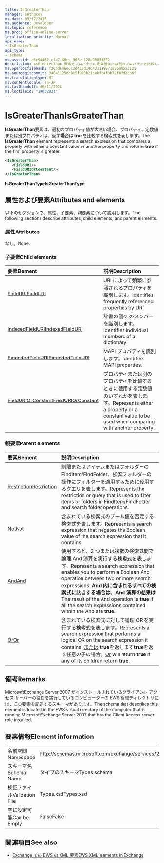 ```yaml
---
title: IsGreaterThan
manager: sethgros
ms.date: 09/17/2015
ms.audience: Developer
ms.topic: reference
ms.prod: office-online-server
localization_priority: Normal
api_name:
- IsGreaterThan
api_type:
- schema
ms.assetid: a6e9d462-cfa7-40ec-903e-128c95050352
description: IsGreaterThan 要素をプロパティに定数値または別のプロパティを比較し、最初のプロパティ値が大きい場合に true を返す検索式を表します。
ms.openlocfilehash: f36ad646e6c2d415d14d4311a9971a56a85a3121
ms.sourcegitcommit: 34041125dc8c5f993b21cebfc4f8b72f0fd2cb6f
ms.translationtype: MT
ms.contentlocale: ja-JP
ms.lasthandoff: 06/11/2018
ms.locfileid: "19832031"
---
```

# <a name="isgreaterthan"></a><span data-ttu-id="d41fb-103">IsGreaterThan</span><span class="sxs-lookup"><span data-stu-id="d41fb-103">IsGreaterThan</span></span>

<span data-ttu-id="d41fb-104">**IsGreaterThan**要素は、最初のプロパティ値が大きい場合、プロパティ、定数値または別プロパティは、返す**場合は true**を比較する検索式を表します。</span><span class="sxs-lookup"><span data-stu-id="d41fb-104">The **IsGreaterThan** element represents a search expression that compares a property with either a constant value or another property and returns **true** if the first property is greater.</span></span> 
  
```xml
<IsGreaterThan>
   <FieldURI/>
   <FieldURIOrConstant/>
</IsGreaterThan>
```

 <span data-ttu-id="d41fb-105">**IsGreaterThanType**</span><span class="sxs-lookup"><span data-stu-id="d41fb-105">**IsGreaterThanType**</span></span>
## <a name="attributes-and-elements"></a><span data-ttu-id="d41fb-106">属性および要素</span><span class="sxs-lookup"><span data-stu-id="d41fb-106">Attributes and elements</span></span>

<span data-ttu-id="d41fb-107">以下のセクションで、属性、子要素、親要素について説明します。</span><span class="sxs-lookup"><span data-stu-id="d41fb-107">The following sections describe attributes, child elements, and parent elements.</span></span>
  
### <a name="attributes"></a><span data-ttu-id="d41fb-108">属性</span><span class="sxs-lookup"><span data-stu-id="d41fb-108">Attributes</span></span>

<span data-ttu-id="d41fb-109">なし。</span><span class="sxs-lookup"><span data-stu-id="d41fb-109">None.</span></span>
  
### <a name="child-elements"></a><span data-ttu-id="d41fb-110">子要素</span><span class="sxs-lookup"><span data-stu-id="d41fb-110">Child elements</span></span>

|<span data-ttu-id="d41fb-111">**要素**</span><span class="sxs-lookup"><span data-stu-id="d41fb-111">**Element**</span></span>|<span data-ttu-id="d41fb-112">**説明**</span><span class="sxs-lookup"><span data-stu-id="d41fb-112">**Description**</span></span>|
|:-----|:-----|
|[<span data-ttu-id="d41fb-113">FieldURI</span><span class="sxs-lookup"><span data-stu-id="d41fb-113">FieldURI</span></span>](fielduri.md) <br/> |<span data-ttu-id="d41fb-114">URI によって頻繁に参照されるプロパティを識別します。</span><span class="sxs-lookup"><span data-stu-id="d41fb-114">Identifies frequently referenced properties by URI.</span></span>  <br/> |
|[<span data-ttu-id="d41fb-115">IndexedFieldURI</span><span class="sxs-lookup"><span data-stu-id="d41fb-115">IndexedFieldURI</span></span>](indexedfielduri.md) <br/> |<span data-ttu-id="d41fb-116">辞書の個々 のメンバーを識別します。</span><span class="sxs-lookup"><span data-stu-id="d41fb-116">Identifies individual members of a dictionary.</span></span>  <br/> |
|[<span data-ttu-id="d41fb-117">ExtendedFieldURI</span><span class="sxs-lookup"><span data-stu-id="d41fb-117">ExtendedFieldURI</span></span>](extendedfielduri.md) <br/> |<span data-ttu-id="d41fb-118">MAPI プロパティを識別します。</span><span class="sxs-lookup"><span data-stu-id="d41fb-118">Identifies MAPI properties.</span></span>  <br/> |
|[<span data-ttu-id="d41fb-119">FieldURIOrConstant</span><span class="sxs-lookup"><span data-stu-id="d41fb-119">FieldURIOrConstant</span></span>](fielduriorconstant.md) <br/> |<span data-ttu-id="d41fb-120">プロパティまたは別のプロパティを比較するときに使用する定数値のいずれかを表します。</span><span class="sxs-lookup"><span data-stu-id="d41fb-120">Represents either a property or a constant value to be used when comparing with another property.</span></span>  <br/> |
   
### <a name="parent-elements"></a><span data-ttu-id="d41fb-121">親要素</span><span class="sxs-lookup"><span data-stu-id="d41fb-121">Parent elements</span></span>

|<span data-ttu-id="d41fb-122">**要素**</span><span class="sxs-lookup"><span data-stu-id="d41fb-122">**Element**</span></span>|<span data-ttu-id="d41fb-123">**説明**</span><span class="sxs-lookup"><span data-stu-id="d41fb-123">**Description**</span></span>|
|:-----|:-----|
|[<span data-ttu-id="d41fb-124">Restriction</span><span class="sxs-lookup"><span data-stu-id="d41fb-124">Restriction</span></span>](restriction.md) <br/> |<span data-ttu-id="d41fb-125">制限またはアイテムまたはフォルダーの FindItem/FindFolder、検索フォルダーの操作にフィルターを適用するために使用するクエリを表します。</span><span class="sxs-lookup"><span data-stu-id="d41fb-125">Represents the restriction or query that is used to filter items or folders in FindItem/FindFolder and search folder operations.</span></span>  <br/> |
|[<span data-ttu-id="d41fb-126">Not</span><span class="sxs-lookup"><span data-stu-id="d41fb-126">Not</span></span>](not.md) <br/> |<span data-ttu-id="d41fb-127">含まれている検索式のブール値を否定する検索式を表します。</span><span class="sxs-lookup"><span data-stu-id="d41fb-127">Represents a search expression that negates the Boolean value of the search expression that it contains.</span></span>  <br/> |
|[<span data-ttu-id="d41fb-128">And</span><span class="sxs-lookup"><span data-stu-id="d41fb-128">And</span></span>](and.md) <br/> |<span data-ttu-id="d41fb-129">使用すると、2 つまたは複数の検索式間で論理 And 演算を実行する検索式を表します。</span><span class="sxs-lookup"><span data-stu-id="d41fb-129">Represents a search expression that enables you to perform a Boolean And operation between two or more search expressions.</span></span> <span data-ttu-id="d41fb-130">**And 内に含まれるすべての検索式に**該当**する場合は、And 演算の結果は**</span><span class="sxs-lookup"><span data-stu-id="d41fb-130">The result of the And operation is **true** if all the search expressions contained within the And are **true**.</span></span>  <br/> |
|[<span data-ttu-id="d41fb-131">Or</span><span class="sxs-lookup"><span data-stu-id="d41fb-131">Or</span></span>](or.md) <br/> |<span data-ttu-id="d41fb-132">含まれている検索式に対して論理 OR を実行する検索式を表します。</span><span class="sxs-lookup"><span data-stu-id="d41fb-132">Represents a search expression that performs a logical OR on the search expression it contains.</span></span> <span data-ttu-id="d41fb-133">[または](or.md) **true**を返します**true**を返す任意の子の場合。</span><span class="sxs-lookup"><span data-stu-id="d41fb-133">[Or](or.md) will return **true** if any of its children return **true**.</span></span>  <br/> |
   
## <a name="remarks"></a><span data-ttu-id="d41fb-134">備考</span><span class="sxs-lookup"><span data-stu-id="d41fb-134">Remarks</span></span>

<span data-ttu-id="d41fb-135">MicrosoftExchange Server 2007 がインストールされているクライアント アクセス サーバーの役割を実行しているコンピューターの EWS 仮想ディレクトリには、この要素を記述するスキーマがあります。</span><span class="sxs-lookup"><span data-stu-id="d41fb-135">The schema that describes this element is located in the EWS virtual directory of the computer that is running MicrosoftExchange Server 2007 that has the Client Access server role installed.</span></span>
  
## <a name="element-information"></a><span data-ttu-id="d41fb-136">要素情報</span><span class="sxs-lookup"><span data-stu-id="d41fb-136">Element information</span></span>

|||
|:-----|:-----|
|<span data-ttu-id="d41fb-137">名前空間</span><span class="sxs-lookup"><span data-stu-id="d41fb-137">Namespace</span></span>  <br/> |http://schemas.microsoft.com/exchange/services/2006/types  <br/> |
|<span data-ttu-id="d41fb-138">スキーマ名</span><span class="sxs-lookup"><span data-stu-id="d41fb-138">Schema Name</span></span>  <br/> |<span data-ttu-id="d41fb-139">タイプのスキーマ</span><span class="sxs-lookup"><span data-stu-id="d41fb-139">Types schema</span></span>  <br/> |
|<span data-ttu-id="d41fb-140">検証ファイル</span><span class="sxs-lookup"><span data-stu-id="d41fb-140">Validation File</span></span>  <br/> |<span data-ttu-id="d41fb-141">Types.xsd</span><span class="sxs-lookup"><span data-stu-id="d41fb-141">Types.xsd</span></span>  <br/> |
|<span data-ttu-id="d41fb-142">空に設定可能</span><span class="sxs-lookup"><span data-stu-id="d41fb-142">Can be Empty</span></span>  <br/> |<span data-ttu-id="d41fb-143">False</span><span class="sxs-lookup"><span data-stu-id="d41fb-143">False</span></span>  <br/> |
   
## <a name="see-also"></a><span data-ttu-id="d41fb-144">関連項目</span><span class="sxs-lookup"><span data-stu-id="d41fb-144">See also</span></span>



- [<span data-ttu-id="d41fb-145">Exchange での EWS の XML 要素</span><span class="sxs-lookup"><span data-stu-id="d41fb-145">EWS XML elements in Exchange</span></span>](ews-xml-elements-in-exchange.md)

